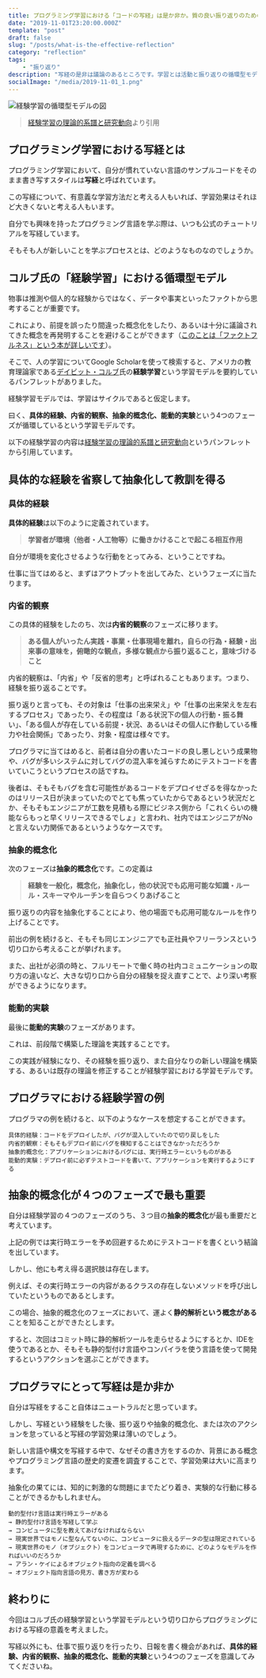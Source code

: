 ```yaml
---
title: プログラミング学習における「コードの写経」は是か非か。質の良い振り返りのための経験学習モデル
date: "2019-11-01T23:20:00.000Z"
template: "post"
draft: false
slug: "/posts/what-is-the-effective-reflection"
category: "reflection"
tags: 
    - "振り返り"
description: "写経の是非は議論のあるところです。学習とは活動と振り返りの循環型モデルであるというコルブ氏の「経験学習」を通して問題を捉え直しましょう"
socialImage: "/media/2019-11-01_1.png"
---
```


![経験学習の循環型モデルの図](/media/2019-11-01_1.png)
>[経験学習の理論的系譜と研究動向](https://www.jil.go.jp/institute/zassi/backnumber/2013/10/pdf/004-014.pdf)より引用

## プログラミング学習における写経とは
プログラミング学習において、自分が慣れていない言語のサンプルコードをそのまま書き写すスタイルは**写経**と呼ばれています。

この写経について、有意義な学習方法だと考える人もいれば、学習効果はそれほど大きくないと考える人もいます。

自分でも興味を持ったプログラミング言語を学ぶ際は、いつも公式のチュートリアルを写経しています。

そもそも人が新しいことを学ぶプロセスとは、どのようなものなのでしょうか。

## コルブ氏の「経験学習」における循環型モデル
物事は推測や個人的な経験からではなく、データや事実といったファクトから思考することが重要です。

これにより、前提を誤ったり間違った概念化をしたり、あるいは十分に議論されてきた概念を再発明することを避けることができます（[このことは「ファクトフルネス」という本が詳しいです](https://amzn.to/36s8J5F)）。

そこで、人の学習についてGoogle Scholarを使って検索すると、アメリカの教育理論家である[デイビット・コルブ](https://en.wikipedia.org/wiki/David_A._Kolb)氏の**経験学習**という学習モデルを要約しているパンフレットがありました。

経験学習モデルでは、学習はサイクルであると仮定します。

曰く、**具体的経験、内省的観察、抽象的概念化、能動的実験**という4つのフェーズが循環しているという学習モデルです。

以下の経験学習の内容は[経験学習の理論的系譜と研究動向](https://www.jil.go.jp/institute/zassi/backnumber/2013/10/pdf/004-014.pdf)というパンフレットから引用しています。

## 具体的な経験を省察して抽象化して教訓を得る
### 具体的経験
**具体的経験**は以下のように定義されています。

> **学習者が環境（他者・人工物等）に働きかけることで起こる相互作用**

自分が環境を変化させるような行動をとってみる、ということですね。

仕事に当てはめると、まずはアウトプットを出してみた、というフェーズに当たります。

### 内省的観察
この具体的経験をしたのち、次は**内省的観察**のフェーズに移ります。

> **ある個人がいったん実践・事業・仕事現場を離れ，自らの行為・経験・出来事の意味を，俯瞰的な観点，多様な観点から振り返ること，意味づけること**

内省的観察は、「内省」や「反省的思考」と呼ばれることもあります。つまり、経験を振り返ることです。

振り返りと言っても、その対象は「仕事の出来栄え」や「仕事の出来栄えを左右するプロセス」であったり、その程度は「ある状況下の個人の行動・振る舞い」、「ある個人が存在している前提・状況、あるいはその個人に作動している権力や社会関係」であったり、対象・程度は様々です。

プログラマに当てはめると、前者は自分の書いたコードの良し悪しという成果物や、バグが多いシステムに対してバグの混入率を減らすためにテストコードを書いていこうというプロセスの話ですね。

後者は、そもそもバグを含む可能性があるコードをデプロイせざるを得なかったのはリリース日が決まっていたのでとても焦っていたからであるという状況だとか、そもそもエンジニアが工数を見積もる際にビジネス側から「これくらいの機能ならもっと早くリリースできるでしょ」と言われ、社内ではエンジニアがNoと言えない力関係であるというようなケースです。

### 抽象的概念化
次のフェーズは**抽象的概念化**です。この定義は

> **経験を一般化，概念化，抽象化し，他の状況でも応用可能な知識・ルール・スキーマやルーチンを自らつくりあげること**

振り返りの内容を抽象化することにより、他の場面でも応用可能なルールを作り上げることです。

前出の例を続けると、そもそも同じエンジニアでも正社員やフリーランスという切り口から考えることが挙げれます。

また、出社が必須の時と、フルリモートで働く時の社内コミュニケーションの取り方の違いなど、大きな切り口から自分の経験を捉え直すことで、より深い考察ができるようになります。

### 能動的実験
最後に**能動的実験**のフェーズがあります。

これは、前段階で構築した理論を実践することです。

この実践が経験になり、その経験を振り返り、また自分なりの新しい理論を構築する、あるいは既存の理論を修正することが経験学習における学習モデルです。

## プログラマにおける経験学習の例
プログラマの例を続けると、以下のようなケースを想定することができます。

```
具体的経験：コードをデプロイしたが、バグが混入していたので切り戻しをした
内省的観察：そもそもデプロイ前にバグを検知することはできなかっただろうか
抽象的概念化：アプリケーションにおけるバグには、実行時エラーというものがある
能動的実験：デプロイ前に必ずテストコードを書いて、アプリケーションを実行するようにする
```

## 抽象的概念化が４つのフェーズで最も重要
自分は経験学習の４つのフェーズのうち、３つ目の**抽象的概念化**が最も重要だと考えています。

上記の例では実行時エラーを予め回避するためにテストコードを書くという結論を出しています。

しかし、他にも考え得る選択肢は存在します。

例えば、その実行時エラーの内容があるクラスの存在しないメソッドを呼び出していたというものであるとします。

この場合、抽象的概念化のフェーズにおいて、運よく**静的解析という概念がある**ことを知ることができたとします。

すると、次回はコミット時に静的解析ツールを走らせるようにするとか、IDEを使うであるとか、そもそも静的型付け言語やコンパイラを使う言語を使って開発するというアクションを選ぶことができます。

## プログラマにとって写経は是か非か
自分は写経をすること自体はニュートラルだと思っています。

しかし、写経という経験をした後、振り返りや抽象的概念化、または次のアクションを怠っていると写経の学習効果は薄いのでしょう。

新しい言語や構文を写経する中で、なぜその書き方をするのか、背景にある概念やプログラミング言語の歴史的変遷を調査することで、学習効果は大いに高まります。

抽象化の果てには、知的に刺激的な問題にまでたどり着き、実験的な行動に移ることができるかもしれません。

```
動的型付け言語は実行時エラーがある
→ 静的型付け言語を写経して学ぶ
→ コンピュータに型を教えてあげなければならない
→ 現実世界ではモノに型なんてないのに、コンピュータに扱えるデータの型は限定されている
→ 現実世界のモノ（オブジェクト）をコンピュータで再現するために、どのようなモデルを作ればいいのだろうか
→ アラン・ケイによるオブジェクト指向の定義を調べる
→ オブジェクト指向言語の見方、書き方が変わる
```

## 終わりに
今回はコルブ氏の経験学習という学習モデルという切り口からプログラミングにおける写経の意義を考えました。

写経以外にも、仕事で振り返りを行ったり、日報を書く機会があれば、**具体的経験、内省的観察、抽象的概念化、能動的実験**という4つのフェーズを意識してみてくださいね。
